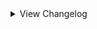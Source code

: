 <details>
<summary>View Changelog</summary>

# Plugin GUID: whistlewind.inscryption.lobotomycorp

## v2.1.0 - Into the Twilight (?/?/202?)
### 🩹 Bug fixes
- Fixed Honoured Monk having the wrong portrait
- Fixed The Road Home softlocking the game when played by Leshy
- Fixed Abnormal Bosses config replacing Grizzly Bears with Guardian Apostles in Part 1 during bosses
- Fixed Nosferatu not evolving into the correct forme
- Fixed WhiteNight not being immune to Touch of Death
- Fixed blessings being added incorrectly when Plague Doctor changes sides
- Fixed learned dialogue for Marksman and Quick Draw not playing
- Fixed some WhiteNight-related dialogue not playing correctly
- Fixed StarSound special ability targeting the wrong slots
- Fixed Behaviour Adjustment's incorrect cost from 3 Bones --> 3 Energy
- Fixed Judgement Bird special ability interaction with Repulsive cards
- Fixed Trapper boss phase 2 only using a select few modded cards - it should now draw from a larger pool
- Fixed Abnormal Trapper boss still using vanilla cards during the final phase
- Fixed some stat spell cards not showing stats
- Fixed Tiphereth B being obtainable from the Sefirot choice node
- Fixed Nothing There evolving immediately upon being revealed
- Fixed Today's Neutral Expression retaining the Undying sigil when played by the opponent
- Fixed Luminous Bracelet not showing its stats
### 🔧 Tweaks
- Twilight starter deck can now be unlocked by completing the Final Apocalypse challenge
- Minor adjustments to some sequences
- Adjusted icon for Start with a Beast cheat
- Adjusted description of Abnormal Bosses challenge to specify the affected bosses
- Angela is now unlocked when the player has at least 2 distinct Sephirah cards in their deck when moving to a Sefirot choice node
- Added extra indicators for when Bless triggers
- Bless special ability will no longer affect Giant and Uncuttable cards (Mule cards are still affected)
- Chance for Bless to create a Heretic apostle is now tied to the game's seed instead of being fully random
- Blessings are now given to whomever owns the good doctor
- Changed challenge icon for 'Start with a Beast'
- Adjusted how Blind Rage calculates slots to target
- Quick Draw icon is now flipped when possessed by the opponent
- Made a number of tweaks to dialogue
- WhiteNight now uses the Terrain stat layout
- Improved Adoration special ability's effect
### ⚖️ Balancing
- Adjusted some encounter blueprints' balance
- Changed the CardTemple of some cards
- Reworked Time Machine ability - now makes you choose a card to remove from your deck, rather than remove a random one
- Reduced Hokma's Health from 3 --> 2
- Rebalanced Express Train to Hell from 0/4, 4 Bones --> 0/1, 2 Energy
- Rebalanced Der Freischütz from 1/1, Bifurcated Strike, Sniper --> 2/1, Sniper, Persistent
- Rebalanced Little Red Riding Hooded Mercenary from 2/5, Sniper, Persistent --> 2/6, Sniper
- Rebalanced We Can Change Anything from 0/2 --> 1/1
- Rebalanced Nothing There (final) from 9/9, Piercing, Thick Skin x2 --> 8/8, Piercing, Persistent
- Rebalanced The Snow Queen from 1/2, 5 Bones --> 2/2, 2 Blood
- Rebalanced Melting Love from 4/3 --> Slimes/6
- Reduced Beauty and the Beast's Power from 1 --> 0
- Beauty and the Beast now has KillsSurvivors trait
- Gebura now has Persistent instead of Piercing
- Increased Spider Bud's Health from 2 --> 3
### ➕ Additions
- Added Final Apocalypse challenge and boss
- Added Achievements API support (6 achievements)
- Added 1 new encounter
### 💣 Removals
- Removed Magic Bullet special ability
- Removed Adoration special ability

## v2.0.2 - Minor patch (7/29/2023)
### 🩹 Bug fixes
- Fixed incorrect play cost for Hokma (2 Bones --> 2 Blood)
- Fixed 'Start With' Cheats adding extra copies when restarting a run using the retry button

## v2.0.1 - Minor patch (7/25/2023)
### 🩹 Bug fixes
- Fixed Bloodbath evolutions not being correctly added to the game
- Fixed softlock when a card with a Totem-given Fledgling sigil evolves
### 🔧 Tweaks
- Increased point count of Miracle Worker challenge (12 --> 60) to better indicate its difficulty
### ➕ Additions
- Added dialogue to help indicate when Bless special ability has activated

## v2.0.0 - The One Perfect Book (7/22/2023)
Note that in the future, updates and changes to modded sigils will be found in the Abnormal Sigils changelog.

### 🧱 Structural
- Separated sigils into own mod: Abnormal Sigils
- Added 2 new mod dependencies: New Spell Card Toolkit, Abnormal Sigils
- Removed BepInEx as a dependency (redundant due to API)
- Reformatted the configuration file (set values will more than likely not carry over)
- Card and abilities now work and appear in Act 2
- Improved sigil code to no longer include card-specific effects; these effects are now special abilities
- Sniper and Sentry sigils will be reskinned and renamed while this mod is active
### 🩹 Bug fixes
- Abnormality card choice now correctly displays and clears dialogue
- Fixed custom challenges not working properly in Act 1
- Fixed custom death cards not being created correctly in some circumstances
- Fixed broken encounters
- Gift Giver ability no longer gives copies of owned singleton cards
- WhiteNight event no longer softlocks when there are multiple Plague Doctors in play
- Nothing There is no longer copyable by Goo Mage
- Guardian Apostle no longer revives immediately after being Downed
### 🔧 Tweaks
- Singing Machine no longer looks like a Terrain card
- Dragon cards given new appearances, no longer display their stats
- Improved sigil rulebook description to be clearer, less cluttered
- Volatile ability now uses a custom flipped icon when used by opponents
- Sporogenic and Serpent's Nest abilities can now stack
- Starter Deck 'Road to Oz' now includes The Road Home (replacing Wolf Cub) and Ozma
- Starter Deck 'Magical Girls!' now includes Magical Girl C
- Abnormality choice node probabilities changed to (0%, 2%, 5%) by default and (2%, 5%, 10%) with Better Rare Chances cheat enabled
    - Applies to both Part 1 and KCM
- Abnormality choice node can now offer multiple Rare cards as choices
- Increased point amount of Better Rare Chances (-15 --> -10)
- Adjusted flow of some dialogue
- Improved some cards' portraits
- Leshy can now trigger special events on his side of the board
    - You will not receive the rewards for doing so however
- Miracle Worker challenge now plays Plague Doctor during a random turn and will trigger during boss battles
    - activation sequence no longer plays every battle
- Plague Doctor uses a separate, per-run counter if played by Leshy
- Bless special ability can no longer trigger multiple times per battle
- Replaced Marksman and Quick Draw sigils with the vanilla Sniper and Sentry sigils
### ➕ Additions
#### Cards
- Added the following cards:
    - Magical Girl C, Price of Silence, Pinocchio, Nosferatu, The Way Home, Ozma, Silent Girl (Rare)
- Added the following special cards:
    - The Adult Who Tells Lies, Jester of Nihil, Malkuth, Yesod, Hod, Netzach, Tiphereth A and Tiphereth B, Gebura, Chesed, Binah, Hokma, Angela
- Added the following starter decks (* = Replaces the primary card if Ruina cards are disabled in the config):
    - Random (3 randomly selected mod cards)
    - People Pleasers (Today's Shy Look, Pinocchio/Mirror of Adjustment*, Behaviour Adjustment)
    - Freak Show (Beauty and the Beast, Void Dream Queen Bee)
    - Apocrypha (Fragment of the Universe, Skin Prophecy, Price of Silence/1.76MHz*)
    - Keter (Bloodbath, The Burrowing Heaven, The Snow Queen)
- Added the following Tribes:
    - Anthropoid, Botanic, Divine, Fae, Mechanical
- Added the following Traits:
    - Boneless, SwanBrother, NakedSerpent, SporeFriend, ImmuneToInstaDeath, Orchestral
- Added pixel sprites for all cards
#### Abilities
- Added the following abilities:
    - Neutered, Neutered Latch, Return to Nihil, False Throne, Rightful Heir, Opportunistic, Cycler, Barreler, Follow the Leader, Persistent
- Added the following stat icons:
    - Nihil, Passing Time, Sigil Power
- Added the following special abilities:
    - Cowardly, The Homing Instinct
- Added the following status effects:
    - Spores, Worms
- Abilities can now be used by cards in Act 2
#### Other
- Added new configuration options
- Added the following cheats:
    - Start with a Beast, Start with a Jester, Start with a Liar
- Added Sefirot card choice node
### ⚖️ Gameplay Changes
#### Cards
- All-Around Helper: Cost changed (2 Blood --> 4 Energy)
- Apocalypse Bird: Health increased (8 --> 12), given Made of Stone
- Apostles: Replaced Terrain trait with Apostle trait, removed Uncuttable trait
- Downed Apostles: Health reduced to 1 for all variants, removed Repulsive sigil
- Spear Apostle: Power increased from 3 --> 4
- Army in Black: Reworked into Targeted Spell with Volatile
- Army in Pink: special ability now triggers when 3 ally cards die
- Backward Clock: Cost changed (4 Bones --> 2 Energy)
- Behaviour Adjustment: Cost changed (4 Bones --> 3 Energy)
- Big Bird: Given Cycler ability
- Bloodbath 2: Cost reduced (2 --> 1 Blood)
- Bloodbath 3: Rebalanced (1/3; 3 Blood --> 1/2, 2 Blood)
- Blue Star: Reworked into:
    - Forme 1: 0/4; Fledgling; 2 Blood
    - Forme 2: 0/4; Fledgling, Idol; 3 Blood
    - Forme 3: 4/4; Fledgling, All Strike; 4 Blood
- The Burrowing Heaven: Reworked into 0/1; Guardian, Sentry; 1 Blood
- CENSORED: Rebalanced (6/3, 4 Blood --> 4/3, 3 Blood)
- Clouded Monk: Cost reduced (3 Blood --> 2 Blood)
- Dimensional Refraction Variant: Reworked (4/4; 3 Blood --> 0/1; Sigil Power; 2 Blood)
- Il Pianto Della Luna: Health increased (6 --> 7)
- Child of the Galaxy: Reworked into 1/1; Flag Bearer, Bone Digger; 1 Blood
- Don't Touch Me: Cost changed (2 Bones --> 2 Energy), given Terrain trait
- Brothers: Given Terrain trait
- Second Brother: Given Piercing ability, Power reduced (0 --> 1)
- Third Brother: Health reduced (3 --> 2)
- Fourth Brother: Health reduced (2 --> 1)
- Fifth Brother: Replaced Sharp Quills with Scorching
- Sixth Brother: Replaced Stinky with Thick Skin
- Flesh Idol: Reworked into 0/4; 2 Bones; Aggravating, Fledgling (2)
- Funeral of the Dead Butterflies: Rebalanced (3/3, 3 Blood --> 1/3, 2 Blood)
- Giant Tree Sap: Cost reduced (4 --> 3 Bones), is now Rare
- Happy Teddy Bear: Reworked into 1/5; Guardian; 6 Bones
- King of Greed: Rebalanced (4/5, Hefty, 2 Blood --> 2/5, Cycler, 1 Blood)
- Luminous Bracelet: Reworked into 0/2 Targeted Spell; Greedy Healing, Give Stats and Sigils; 2 Energy
- Magical Girl D: Rebalanced (3 Health; 2 Blood --> 2 Health; 1 Blood), renamed to The King of Greed
- Magical Girl H: Power reduced (2 --> 1), given Opportunistic ability
- Queen of Hatred: Power increased (7 --> 8)
- Magical Girl S: Power reduced (2 --> 1), no longer Rare, renamed to The Knight of Despair
- Melting Love: Health increased (2 --> 3)
- 1.76 MHz: Reworked (0/3; Annoying, Leader; 2 Bones --> 2/1; Annoying; 3 Energy)
- Mountain of Smiling Bodies 2: Cost reduced (3 Blood --> 2)
- Mountain of Smiling Bodies 3: Rebalanced (4 Power; 4 Blood --> 5 Power; 3 Blood)
- Nameless Fetus: Cost reduced (5 --> 3 Bones)
- Notes from a Crazed Researcher: Reworked into Targeted Spell; 2/0; Brittle, Give Stats and Sigils; 4 Bones
- Nothing There Final: Given Piercing, Thick Skin x2 sigils
- Old Faith and Promises: Cost changed (2 Bones --> 3 Energy)
- One Sin and Hundreds of Good Deeds: Cost reduced (2 Bones --> 1 Bone)
- Porccubus: Health reduced (2 --> 1)
- Queen Bee: Health reduced (6 --> 4)
- Little Red Riding Hooded Mercenary: Reworked into 2/5; Sniper, Persistent; 3 Blood; Crimson Scar
- Big and Will Be Bad Wolf: Reworked into 3/4; Assimilator; 3 Blood; Crimson Scar
- Sapling: Reworked (0/2; free --> 0/2; Bone Digger, 2 Bones; Terrain)
- Scarecrow Searching for Wisdom: Rebalanced (1/3, 5 Bones --> 1/1, 4 Bones)
- Schadenfreude: Rebalanced (0/1; Quick Draw, Touch of Death; 4 Bones --> 1/1; Sentry; 3 Energy)
- Scorched Girl: Cost reduced (3 --> 2 Bones)
- Shelter from the 27th of March: Reworked into Targeted Spell; 0/0 ; Repulsive, Aggravating, Give Sigils; 3 Energy
- Spider Buff: Cost reduced (4 --> 3 Bones)
- Chairs: Power reduced (1 --> 0)
- Silent Orchestra: Rebalanced (1/5 --> 2/6)
- Silent Machine: Rebalanced (0/8, 2 Blood --> 0/3, 1 Blood)
- The Snow Queen: Rebalanced (3 Health 6 Bones --> 2 Health; 5 Bones)
- Snow White's Apple: Health reduced from 3 --> 1
- Snow White's Vines: gained the Terrain Trait
- The Firebird: Power increased (1 --> 2)
- The Naked Nest: Given NakedSerpent Trait
- The Naked Worm: Given NakedSerpent Trait
- Theresia: Cost changed (1 Bone --> 2 Energy)
- Today's Shy Look: Special ability tweaked to randomise when multiple copies are drawn at once
- Standard Training-Dummy Rabbit: Rebalanced (0/1, 1 Bone --> 0/2, 1 Energy)
- The Lady Facing the Wall: Rebalanced (0/2; Punisher --> 1/2; Sharp Quills)
- We Can Change Anything: Power reduced (1 --> 0)
- WhiteNight: Health reduced from 666 --> 66, replaced Terrain trait with Apostle, added ImmuneToInstaDeath trait
    - Can now be killed by regular cards, with a different reward if done so
- You Must Be Happy: Reworked into Targeted Spell, 0/2; Scrambler; 2 Energy
- You're Bald...: Reworked (1/1, 3 Bones --> 0/2, 2 Energy)
- Ttungsil: Removed Fledgling ability
#### Abilities
- Apostle: Now prevents damage and death while WhiteNight is an ally
- Broodmother: Powerlevel reduced (4 --> 3)
- Burning: Renamed to Scorching
- Nettle Clothes: Now considers cards with SwanBrother trait, no longer deals damage to the base card upon Brother cards dying
- Martyr: Can now activate when sacrificed, added additional effect:
    - "When a card bearing this sigil dies, all allied creatures gain 2 Health [ and lose all negative status effects ]."
- Corrector: Powerlevel reduced (3 --> 2)
- Frozen Heart: Healing amount changed (1 --> 2)
- Fungal Infector: Renamed to Sporogenic, reworked to be:
    - "Creatures adjacent to this card gain 1 Spores at the end of its owner's turn. This sigil activates before other sigils."
- Piercing: Reworked to be:
    - "Damage dealt by this card cannot be negated or reduced by sigils such as Armoured or Thick Skin. Deal 1 overkill damage when attacking a card."
- Serpent's Nest: No longer obtainable as a totem bottom, reworked to be:
    - "When a card bearing this sigil is struck, the striker gains 1 Worms."
- Conductor: Reworked to be:
    - "The effect of this sigil will change over the next 3 turns. This turn: do nothing."
- Ruler of Frost: Reworked to be:
    - "Activate: Once per turn, pay 3 Bones to choose a space on the board. If the space is occupied by a killable card, transform it into a Frozen Heart. Otherwise create a Block of Ice."
- The Train: Reworked to be:
    - "Three turns after this card is played, kill all creatures on the board. Creatures killed this way do not drop bones."
- Sap: Triggers less often, is now inherited from card merging
- Justitia: No longer affects Terrain and Pelt cards, mouse cursor will change when hovering over affectable cards
#### Other
- Starter decks Road to Oz, Magical Girls!, Twilight now require completing the respective in-game event before unlocking the deck
    - This can be overriden in the config by-the-by
### 💣 Removals
- Removed emission sprites from some terrain cards
- Removed Marksman and Quick Draw abilities

<details>
<summary>Pre-2.0 Updates</summary>

## v1.3.1 - Final Pre-2.0 Update (1/28/2023)
### 🧱 General
- Adjusted sprite of All-Around Helper
- Changed artwork for Group Healer to be more distinct from Team Leader
- Minor optimisations
### 💣 Removals
- Removed special behaviour from Quick Draw and Woodcutter due to API fixing Sentry softlocking

## v1.3.0 - Futureproofing Update (12/31/2022)
### 🧱 General
- Added compatibility features for upcoming 2.0 update
- Refactored some internal systems
- Tweaked card sprites
- Adjusted descriptive text of challenges Miracler Worker and Better Rare Chances
### 🩹 Bug fixes
- Fixed Plague Doctor's portrait not correctly updating mid-battle
- Fixed abnormality choice node visual bug relating to card deck
- Fixed certain singleton cards being reobtainable after certain events
### ➕ Additions
- Added starter deck support for Part 1
- Added 1 new starter deck: Random Mod Cards
- Added new config 'EXTRA RANDOM CARDS' for adding extra mod cards to the Random Mod Cards starter deck (Part 1 and KCM)

## v1.2.5 - Bug fix (11/23/2022)
### 🩹 Bug fixes
- Actually fixed Mountain of Smiling Bodies softlocking when dying

## v1.2.4 - Big Boy patch (11/22/2022)
### 🩹 Bug fixes
- Fixed cards with custom evolutions evolving into the wrong forme when played by Leshy
- Reverted prior change to Mountain of Smiling Bodies

## v1.2.3 - Bodies of Apostles patch (11/21/2022)
### 🧱 General
- Mod now unpatches itself OnDisable
### 🩹 Bug fixes
- Fixed downed Apostles not evolving into their correct forme
- Mountain of Smiling Bodies now checks if card slot is null when killed after evolving
### 🔧 Tweaks
- Rewrote Woodcutter ability to use logic from API's Sentry fix
- Quick Draw now inherits from Sentry
### 💣 Removals
- Removed some debugging items
- Removed unnecessary patches

## v1.2.2 - The 'Who Let Me Code' patch (10/6/2022)
### 🩹 Bug fixes
- Fixed the following cards not being obtainable as card choices
    - Judgement Bird
    - One Sin and Hundreds of Good Deeds
    - Plague Doctor
    - Yang
    - Yin
    - You're Bald...

## v1.2.1 - Minor patch (9/26/2022)
### 🧱 General
- Fixed inaccurate information in the ReadMe
- CENSORED's ability now has opponent compatibility
### 🩹 Bug fixes
- Fixed Hatred special not properly checking for other Magical Girls
### 🔧 Tweaks
- Improved rulebook entry descriptions for special abilities

## v1.2.0 - Close Encounters of the Abnormal Kind (9/18/2022)
### 🧱 General
- Adjusted the descriptions for some configurations to reflect new changes/be clearer.
- Fixed inaccurate information in the ReadMe
- Added PackManager compatibility
### 🩹 Bug fixes
- Fixed visual bug related to interactions with Regenerator and facedown cards
- Fixed visual bug related to Cursed ability activating when the killer has also died
- Fixed visual bug where created Spore Mold Creatures would glow when they shouldn't
- Fixed 1.76 MHz's cost being 3 bones instead of 2 bones
- Fixed First Brother's Health being 2 not 1
- Fixed Second Brother's Health being 2 not 1
- Fixed Fourth Brother's Health being 1 not 2
- Fixed Fungal Infector not affecting cards that were affected in previous battles
- Fixed Singing Machine not having an emission
- Fixed Queen of Hatred not switching back from Tired forme
- Fixed Magical Girl D not showing dialogue on evolve
- Fixed Plague Doctor special ability not activating when on the opponent's side of the board
- Fixed placeholder descriptions for Grave of Cherry Blossoms, The Little Prince still being present
- Fixed Witness ability's Rulebook entry displaying an incorrect cost
### 🔧 Tweaks
- Reworked Conductor ability to now give passive Power rather than draw Chair cards
- Nettles Clothes ability now shows added abilities
- The Naked Nest and The Naked Worm are now part of the Insect tribe
- Redid the dialogue for the Abnormality choice node, no longer plays in KCM
- Tweaked Broodmother, Queen Nest, Serpent's Nest abilities to have drawn cards inherit merged sigils
- Tweaked Gift Giver ability to have drawn cards inherit merged sigils IF Gift Giver is possessed by Laetitia
- Broodmother, Gift Giver, Corrector abilities now have opponent support
- Rewrote rulebook entry for Queen Nest
- Tweaked a number of cards' descriptions to better fit the game
### ⚖️ Balancing
- Yang event now only removes 1 card of the relevant cards at random instead of both
- Funeral of the Dead Butterflies is no longer Rare
- Notes from a Crazed Researcher no longer has Volatile
- WhiteNight no longer heals taken damage
- Buffed Singing Machine's Health from 4 --> 8
- Buffed Void Dream Rooster's Health from 2 --> 3
- Rebalanced Funeral of the Dead Butterflies to be (3,3) stats, 3 Blood, Double Strike
- Changed The Dreaming Current from (3,2) stats, 2 Blood cost, Rampager --> (4,2) stats, 3 Blood cost, Rampager and Waterborne
- Nerfed Silent Orchestra's stats from (3,6) --> (1,5)
- Increased Worker Bee's cost from FREE --> 1 Bone
### ➕ Additions
- Added custom encounters for each region
- Added starter deck Lonely Friends
    - Scorched Girl, Laetitia, Child of the Galaxy
- Added starter deck Blood Machines
    - We Can Change Anything, All-Around Helper, Singing Machine
- Added config option Abnormal Bosses
- Added config option Abnormal Encounters
- Added config option Better Rare Chances
- Added config option Miracle Worker
- Added challenge Abnormal Bosses
- Added challenge Abnormal Encounters
- Added challenge Abnormal Encounters
- Added challenge Miracle Worker
- Added cheat Better Rare Chances
- Added 10 death cards
- Added opponent-only cards: Guardian Apostle, Moleman Apostle, Rudolta (mule version), Skeleton Shrimp, Crumpled Can

## v1.1.1 - Broken Shovel patch (8/26/2022)
### 🧱 General
- Fixed ReadMe's description of Sapling showing the wrong Power
- Fixed ReadMe's description of Giant Tree being incorrectly formatted
- Removed an duplicate entry in the ReadMe of Lady Facing the Wall
- Changed ReadMe's description of Nothing There to display X/X for stats
### 🩹 Bug fixes
- Fixed Gardener not activating at all
- Fixed Magical Girl S and Army in Pink's special abilities activating whilst in hand
- Fixed Omni Strike not attacking Giant cards properly
### 🔧 Tweaks
- Changed emissions of Parasite Tree, Sapling, and The Little Prince to not obscure their cost
- Tweaked Army in Pink's special ability
### ⚖️ Balancing
- Buffed Apocalypse Bird's Power from 2 --> 3
- Buffed Army in Black's Power from 0 --> 1
- Buffed Void Dream's Power from 0 --> 1
- Increased Spider Brood's cost from FREE --> 1 Blood

## v1.1.0 - First Major Update™ (8/22/2022)
### 🧱 General
- Changed file name for config file (see above for more information on this)
- Rearranged the order of the configs in the config file
- Added opponent AI compatibility for Sniper and Marksman abilities
- Bifurcated Strike, Trifurcated Strike, and Double Strike now add stackable extra attacks for Sniper and Marksman abilities
- Omni Strike now attacks the base card's opposing slot if they aren't a Giant card rather than only the leftmost slot
- All abilities now have an icon for Act 2 if you wish to mess around with them in Act 2 - NOTE: Act 2 is not supported and has not been playtested
- Fixed inaccurate information in the ReadMe
### 🩹 Bug fixes
- Fixed custom death cards not being properly added to the game
- Fixed Assimilator and Bloodfiend still activating when the base card has died
- Fixed Martyr ability causing the game to freeze when there are no valid targets to be healed
- Fixed Quick Draw and Woodcutter abilities causing the game to freeze in certain scenarios
- Fixed Gardener ability activating when not on the board
- Fixed Gardener ability causing the game to freeze when the dead card's slot isn't empty
- Fixed Ruler of Frost ability causing the game to freeze when the dead card's slot isn't empty
- Fixed Cursed ability affecting Giant cards
- Fixed Flag Bearer ability revoking the Health buff under certain situations
- Fixed Regenerator ability killing adjacent cards when they are at max Health
- Fixed incorrect Regenerator ability description
- Fixed Magical Girl H's special ability not accounting for certain situations
- Fixed Judgement Bird's special ability not accounting for Airborne or Repulsive
- Fixed Submerged cards not flipping when targeted by Judgement Bird
- Fixed the Mirror of Adjustment not properly displaying the Mirror stat icon
- Fixed Nothing There and Express Train to Hell being selectable hosts/sacrifices at card merge and campfire nodes
### 🔧 Tweaks
- Assimilator, Queen Nest, Cursed, Regenerator, Reflector, Grinder abilities are now modular
- Made a number of abilities stackable (see Abilities section for more information)
- Tweaked Bloodbath's special ability to better indicate to the player when it has activated whilst in hand
- Snow White's Apple now kills survivors at the Campfire
- Plague Doctor now changes its appearance based on the number of times it has healed cards (change persists even if you reset mid-battle)
- Piercing ability now has different behaviour when possessed by Staff Apostle
- Added placeholder text for when all 3 Magical Girls are on the same side of the board
- Updated Nameless Fetus's sprites
- Updated WhiteNight's sprite and emission
- Mirror of Adjustment now uses the default stat layout
- Made minor changes to various card and ability descriptions
- Cards killed by certain event cards no longer activate triggers. This is to prevent softlocks relating to certain ability combinations
### ⚖️ Balancing
- Queen Nest ability no longer creates a Worker Bee when played
- Made of Slime ability now gives created cards 1 Power, no longer affects cards with 1 Health
- Cursed ability no longer affects card with the Uncuttable trait or the Made of Stone ability
- Changed Bloodbaths' stats and gave them the Spilled Blood stat icon
- Cards created by the Roots ability now inherit the base card's sigils
- Minions created by Gardener now inherit the dead card's sigils
- Minions created by CENSORED now inherit the full Power of the killed card
- Army in Pink's special ability now creates 4 copies of Army in Black in hand when triggered
- Bloodbath 1, 2, and 3 now all the have Spilled Blood stat icon
- Buffed CENSORED's Health from 2 --> 3
- Buffed Queen Bee's Health from 5 --> 6
- Buffed Snow Queen's Health from 2 --> 3
- Buffed Scarecrow Searching for Wisdom's Health from 2 --> 3
- Buffed Luminous Bracelet's Health from 1 --> 2
- Buffed Opened Can of WellCheers's Health from 1 --> 2
- Buffed We Can Change Anything's stats from (0,1) --> (1,2)
- Increased Express Train to Hell's cost from FREE --> 6 Bones
- Reduced The Train ability's activation cost from 12 Bones --> 6 Bones
- Reduced Parasite Tree's cost from 2 Blood --> 1 Blood
- Rebalanced 1.76 MHz to 2 Bones cost
- Rebalanced Blue Star 1 to have (0,2) stats, Fledgling
- Rebalanced Blue Star 2 to have (2,6) stats, Assimilator, Omni Strike
- Rebalanced Flesh Idol to have (0,2) stats, 3 Bones cost
- Rebalanced Crumbling Armour to have (0,3) stats, 5 Bones cost
- Rebalanced Scythe Apostle from 3 Power, Woodcutter --> 2 Power, Double Strike
- Rebalanced Army in Pink to have (3,3) stats, Protector, Clinger
- Rebalanced Army in Black to have (0,1) stats, Volatile, Brittle, 0 cost
- Nerfed Bloodbath's Health from 3 --> 1
- Nerfed Bloodbath 1's Health from 3 --> 1 
- Nerfed Bloodbath 2's Health from 3 --> 2
- Nerfed Bloodbath 3's Power from 3 --> 1
### ➕ Additions
- Big Bird and Blue Star now possess special abilities
- Added starter deck First Day
    - One Sin, Fairy Festival, Old Lady
- Added starter deck Road to Oz
    - Wolf Cub, Scarecrow Searching for Wisdom, Warm-Hearted Woodsman
- Added starter deck Magical Girls!
    - Magical Girl H, Magical Girl D, Magical Girl S
- Added starter deck Twilight
    - Punishing Bird, Big Bird, Punishing Bird
- Added card choice node
- Added config option No Donators
- Added config option Card Choice at Start
- Added combat event for Apocaylpse Bird
- Added combat event for Yin and Yang
- Added card Child of the Galaxy
- Added card Fragment of the Universe
- Added card Apocalypse Bird
- Added card The Little Prince
- Added card Dream of a Black Swan
- Added card Giant Tree Sap
- Added card Skin Prophecy
- Added card Behaviour Adjustment
- Added card Old Faith and Promise
- Added card Yin
- Added card Yang
- Added card Backward Clock
- Added card Il Pianto della Luna
- Added ability Fungal Infector
- Added ability Clothes Made of Nettles
- Added ability Witness
- Added ability Corrector
- Added ability Alchemist
- Added ability Time Machine
- Added special ability Giant Tree Sap
- Added special ability Big Bird

## v1.0.7 - Martyr bug fix (7/22/2022)
### 🩹 Bug fixes
- Fixed Martyr ability softlocking when there aren't any other valid cards
- Melting Love can now be found as a rare card
- Judgement Bird is now found as a common choice instead of a rare
### 🔧 Tweaks
- Changed sigil icons of activated abilities to better indicate their nature
- Martyr ability now longer changes your view during combat
### ⚖️ Balancing
- Reduced One Sin's cost from 4 Bones --> 2 Bones

## v1.0.5 & v1.0.6 - Nothing Angels patch (7/3/2022)
### 🩹 Bug fixes
- Fixed Apostles not entering Downed state when killed
- Fixed Nothing There not being properly added to the deck
- Fixed Apostle Spear emission not showing
- WhiteNight event works again
### 🔧 Tweaks
- Dreaming Current now has Rampager instead of Sprinter and Hefty
- Reverted some cards' emissions to the default colour
### ⚖️ Balancing
- Select cards can no longer be used at the Campfire or Mycologists

## v1.0.3 & v1.0.4 - Mountains of Coloured Text patch (6/29/2022)
### 🩹 Bug fixes
- Fixed Assimilator ability not doing proper checks on the base Card
- Fixed Assimilator ability not properly checking for MoSB evolutions (v1.0.4)
### 🔧 Tweaks
- Leshy's eyes now turn red during the WhiteNight event
- Changed colour of text relating to WhiteNight event
- Tweaked Assimilator ability OnDie trigger to be specific to MoSB

## v1.0.2 - Prayer and Bees patch (6/28/2022)
### 🩹 Bug fixes
- Fixed Queen Nest ability softlocking when Queen Bee is dropped by the Mule
### 🔧 Tweaks
- Tweaked Confession ability to make Heretic sequence smoother
### ⚖️ Balancing
- Cards from the WhiteNight event no longer drop bones when killed
- Hundreds of Good Deeds now dies if Confession is activated during a boss

## v1.0.1 - Bones and Trains patch (6/27/2022)
### 🧱 General
- Removed the fourth zero from the in-game version number to be consistent with the Thunderstore version number
### 🩹 Bug Fixes
- Fixed Boons of the Bone Lord not giving bones
- Fixed cards not dropping bones if a copy was previously killed by The Train
- Fixed The Train ability being free to activate
### 🔧 Tweaks
- Confession ability changed to an activated-type ability
- Fixed an error in the README regarding The Train ability's description
- Can no longer activate The Train ability if there are no other cards on the board
### ⚖️ Balancing
- Increased The Train ability activation cost 10 --> 12

## v1.0.0 - Initial release (6/26/2022)
### ➕ Additions
- 71 Cards
- 38 Abilities
- 13 Special abilities

</details>
</details>